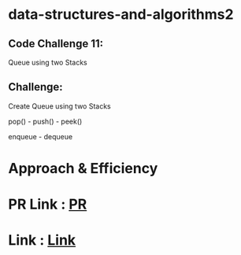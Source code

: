 # data-structures-and-algorithms2
## Code Challenge 11:
Queue using two Stacks
## Challenge:
Create Queue using two Stacks

pop() - push() - peek() 

enqueue - dequeue 

# Approach & Efficiency


# PR Link : [PR](https://github.com/hind-hb/data-structures-and-algorithms2/pull/11/commits/486dae708a34716a18289f7d134403981750496a)
# Link : [Link](https://github.com/hind-hb/data-structures-and-algorithms2/tree/stack-queue-pseudo/stack-queue-pseudo)

